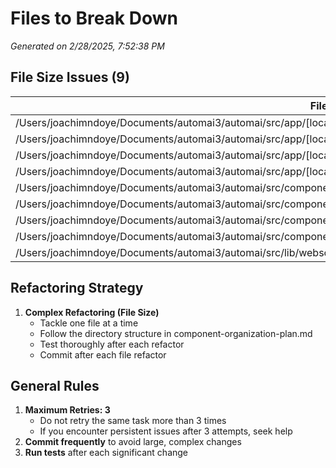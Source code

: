# Files to Break Down

_Generated on 2/28/2025, 7:52:38 PM_

## File Size Issues (9)

| File                                                                                                                    | Lines |
| ----------------------------------------------------------------------------------------------------------------------- | ----- |
| /Users/joachimndoye/Documents/automai3/automai/src/app/[locale]/[tenant]/development/projects/page.tsx                  | 431   |
| /Users/joachimndoye/Documents/automai3/automai/src/app/[locale]/[tenant]/development/usecases/edit/[useCaseId]/page.tsx | 381   |
| /Users/joachimndoye/Documents/automai3/automai/src/app/[locale]/[tenant]/development/usecases/page.tsx                  | 326   |
| /Users/joachimndoye/Documents/automai3/automai/src/app/[locale]/[tenant]/hosts/page.tsx                                 | 386   |
| /Users/joachimndoye/Documents/automai3/automai/src/components/hosts/ConnectForm.tsx                                     | 364   |
| /Users/joachimndoye/Documents/automai3/automai/src/components/hosts/ConnectionForm.tsx                                  | 373   |
| /Users/joachimndoye/Documents/automai3/automai/src/components/hosts/Terminal.tsx                                        | 367   |
| /Users/joachimndoye/Documents/automai3/automai/src/components/shadcn/sidebar.tsx                                        | 749   |
| /Users/joachimndoye/Documents/automai3/automai/src/lib/websocket-server.ts                                              | 407   |

## Refactoring Strategy

1. **Complex Refactoring (File Size)**
   - Tackle one file at a time
   - Follow the directory structure in component-organization-plan.md
   - Test thoroughly after each refactor
   - Commit after each file refactor

## General Rules

1. **Maximum Retries: 3**
   - Do not retry the same task more than 3 times
   - If you encounter persistent issues after 3 attempts, seek help
2. **Commit frequently** to avoid large, complex changes
3. **Run tests** after each significant change
